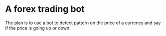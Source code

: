 # A forex trading bot

The plan is to use a bot to detect pattern on the price of a currency and say if the price is going up or down.

